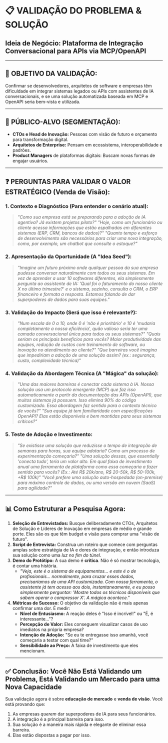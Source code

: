 # 📋 VALIDAÇÃO DO PROBLEMA & SOLUÇÃO  

## Ideia de Negócio: **Plataforma de Integração Conversacional para APIs via MCP/OpenAPI**

---

## 🎯 OBJETIVO DA VALIDAÇÃO:
Confirmar se desenvolvedores, arquitetos de software e empresas têm dificuldade em integrar sistemas legados ou APIs com assistentes de IA conversacionais, e se uma solução automatizada baseada em MCP e OpenAPI seria bem-vista e utilizada.

---

## 👥 PÚBLICO-ALVO (SEGMENTAÇÃO):
*   **CTOs e Head de Inovação:** Pessoas com visão de futuro e orçamento para transformação digital.
*   **Arquitetos de Enterprise:** Pensam em ecossistema, interoperabilidade e padrões.
*   **Product Managers** de plataformas digitais: Buscam novas formas de engajar usuários.

---

## ❓ PERGUNTAS PARA VALIDAR O VALOR ESTRATÉGICO (Venda de Visão):

### 1. Contexto e Diagnóstico (Para entender o cenário atual):
> *"Como sua empresa está se preparando para a adoção de IA agentiva? Já existem projetos piloto?"*
> *"Hoje, como um funcionário ou cliente acessa informações que estão espalhadas em diferentes sistemas (ERP, CRM, bancos de dados)?"*
> *"Quanto tempo e esforço de desenvolvimento são necessários para criar uma nova integração, como, por exemplo, um chatbot que consulte o estoque?"*

### 2. Apresentação da Oportunidade (A "Idea Seed"):
> *"Imagine um futuro próximo onde qualquer pessoa da sua empresa pudesse conversar naturalmente com todos os seus sistemas. Em vez de aprender a usar 10 softwares diferentes, ela simplesmente pergunta ao assistente de IA: 'Qual foi o faturamento do nosso cliente X no último trimestre?' e o sistema, sozinho, consulta o CRM, o ERP financeiro e formata a resposta. Estamos falando de dar superpoderes de dados para suas equipes."*

### 3. Validação do Impacto (Será que isso é relevante?):
> *"Num escala de 0 a 10, onde 0 é 'não é prioritário' e 10 é 'mudaria completamente a nossa eficiência', quão valioso seria ter uma camada conversacional única para todos os seus sistemas?"*
> *"Quais seriam os principais benefícios para vocês? Maior produtividade das equipes, redução de custos com treinamento de software, ou inovação no atendimento ao cliente?"*
> *"Que barreiras você imagina que impediriam a adoção de uma solução assim? (ex.: segurança, custo, complexidade técnica)"*

### 4. Validação da Abordagem Técnica (A "Mágica" da solução):
> *"Uma das maiores barreiras é conectar cada sistema à IA. Nossa solução usa um protocolo emergente (MCP) que faz isso automaticamente a partir da documentação das APIs (OpenAPI), que muitos sistemas já possuem. Isso elimina 90% do código customizado. Essa abordagem faz sentido para o contexto técnico de vocês?"*
> *"Sua equipe já tem familiaridade com especificações OpenAPI? Elas estão disponíveis e bem mantidas para seus sistemas críticos?"*

### 5. Teste de Adoção e Investimento:
> *"Se existisse uma solução que reduzisse o tempo de integração de semanas para horas, sua equipe adotaria? Como um processo de experimentação começaria?"*
> *"Uma solução dessas, que essentially 'conecta tudo', teria um valor alto. Em qual faixa de investimento anual uma ferramenta de plataforma como essa começaria a fazer sentido para vocês? (Ex.: Até R$ 20k/ano, R$ 20-50k, R$ 50-100k, +R$ 100k)"*
> *"Você prefere uma solução auto-hospedada (on-premise) para máximo controle de dados, ou uma versão em nuvem (SaaS) para agilidade?"*

---

## 📊 Como Estruturar a Pesquisa Agora:

1.  **Seleção de Entrevistados:** Busque deliberadamente CTOs, Arquitetos de Solução e Líderes de Inovação em empresas de médio e grande porte. Eles são os que têm budget e visão para comprar uma "visão de futuro".
2.  **Script de Entrevista:** Construa um roteiro que comece com perguntas amplas sobre estratégia de IA e dores de integração, e então introduza sua solução como uma *luz no fim do túnel*.
3.  **Demo do Protótipo:** A sua demo é **crítica**. Não é só mostrar tecnologia, é contar uma história.
    *   *"Veja, este é o sistema de equipamentos... e este é o de profissionais... normalmente, para cruzar esses dados, precisaríamos de uma API customizada. Com nossa ferramenta, o assistente já tem acesso aos dois, instantaneamente, e eu posso simplesmente perguntar: 'Mostre todos os técnicos disponíveis que sabem operar o compressor X'. A mágica acontece."*
4.  **Métricas de Sucesso:** O objetivo da validação não é mais apenas confirmar uma dor. É medir:
    *   **Nível de Entusiasmo:** A reação deles é "Isso é incrível!" ou "É, é interessante..."?
    *   **Percepção de Valor:** Eles conseguem visualizar casos de uso imediatos na própria empresa?
    *   **Intenção de Adoção:** "Se eu te entregasse isso amanhã, você começaria a testar com qual time?"
    *   **Sensibilidade ao Preço:** A faixa de investimento que eles mencionam.

---

## ✅ Conclusão: Você Não Está Validando um Problema, Está Validando um Mercado para uma Nova Capacidade

Sua validação agora é sobre **educação de mercado** e **venda de visão**. Você está provando que:
1.  As empresas *querem* dar superpoderes de IA para seus funcionários.
2.  A integração é a principal barreira para isso.
3.  Sua solução é a maneira mais rápida e elegante de eliminar essa barreira.
4.  Elas estão dispostas a pagar por isso.